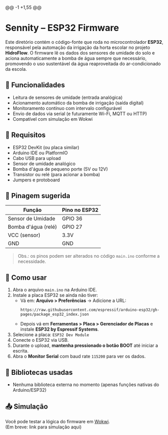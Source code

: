 @@ -1 +1,55 @@
# Sennity – ESP32 Firmware

Este diretório contém o código-fonte que roda no microcontrolador **ESP32**, responsável pela automação da irrigação da horta escolar no projeto **HidroFlow**. O firmware lê os dados dos sensores de umidade do solo e aciona automaticamente a bomba de água sempre que necessário, promovendo o uso sustentável da água reaproveitada do ar-condicionado da escola.

## 📌 Funcionalidades
- Leitura de sensores de umidade (entrada analógica)
- Acionamento automático da bomba de irrigação (saída digital)
- Monitoramento contínuo com intervalo configurável
- Envio de dados via serial (e futuramente Wi-Fi, MQTT ou HTTP)
- Compatível com simulação em Wokwi

## 🔧 Requisitos
- ESP32 DevKit (ou placa similar)
- Arduino IDE ou PlatformIO
- Cabo USB para upload
- Sensor de umidade analógico
- Bomba d'água de pequeno porte (5V ou 12V)
- Transistor ou relé (para acionar a bomba)
- Jumpers e protoboard

## 🔌 Pinagem sugerida

| Função                | Pino no ESP32 |
|----------------------|---------------|
| Sensor de Umidade    | GPIO 36       |
| Bomba d'água (relé)  | GPIO 27       |
| VCC (sensor)         | 3.3V          |
| GND                  | GND           |

> Obs.: os pinos podem ser alterados no código `main.ino` conforme a necessidade.

## 🧪 Como usar

1. Abra o arquivo `main.ino` na Arduino IDE.
2. Instale a placa ESP32 se ainda não tiver:
   - Vá em: **Arquivo > Preferências** → Adicione a URL:
     ```
     https://raw.githubusercontent.com/espressif/arduino-esp32/gh-pages/package_esp32_index.json
     ```
   - Depois vá em **Ferramentas > Placa > Gerenciador de Placas** e instale **ESP32 by Espressif Systems**.
3. Selecione a placa: `ESP32 Dev Module`
4. Conecte o ESP32 via USB.
5. Durante o upload, **mantenha pressionado o botão BOOT** até iniciar a escrita.
6. Abra o **Monitor Serial** com baud rate `115200` para ver os dados.

## 🧰 Bibliotecas usadas

- Nenhuma biblioteca externa no momento (apenas funções nativas do Arduino/ESP32)

## 📤 Simulação

Você pode testar a lógica do firmware em [Wokwi](https://wokwi.com/).  
(Em breve: link para simulação aqui)

